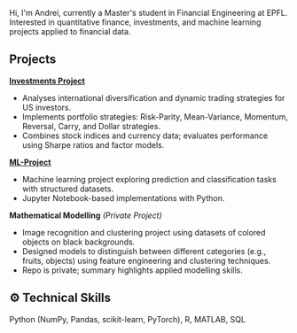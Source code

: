 

Hi, I'm Andrei, currently a  Master's student in Financial Engineering at EPFL. Interested in quantitative finance, investments, and machine learning projects applied to financial data.


## Projects

**[Investments Project](https://github.com/andrei121p/Investments_project)**  
- Analyses international diversification and dynamic trading strategies for US investors.  
- Implements portfolio strategies: Risk-Parity, Mean-Variance, Momentum, Reversal, Carry, and Dollar strategies.  
- Combines stock indices and currency data; evaluates performance using Sharpe ratios and factor models.  

**[ML-Project](https://github.com/andrei121p/ML-Project)**  
- Machine learning project exploring prediction and classification tasks with structured datasets.  
- Jupyter Notebook-based implementations with Python.  

**Mathematical Modelling** *(Private Project)*  
- Image recognition and clustering project using datasets of colored objects on black backgrounds.  
- Designed models to distinguish between different categories (e.g., fruits, objects) using feature engineering and clustering techniques.  
- Repo is private; summary highlights applied modelling skills.  

## ⚙️ Technical Skills

Python (NumPy, Pandas, scikit-learn, PyTorch), R, MATLAB, SQL


